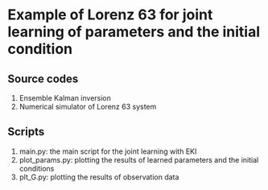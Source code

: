 # Example of Lorenz 63 for joint learning of parameters and the initial condition 

## Source codes
1. Ensemble Kalman inversion
2. Numerical simulator of Lorenz 63 system

## Scripts 
1. main.py: the main script for the joint learning with EKI 
2. plot_params.py: plotting the results of learned parameters and the initial conditions
3. plt_G.py: plotting the results of observation data
